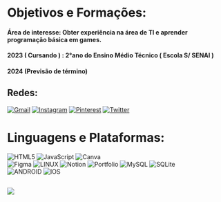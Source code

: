 # Objetivos e Formações:

#### Área de interesse: Obter experiência na área de TI e aprender programação básica em games.
#### 2023 ( Cursando ) : 2°ano do Ensino Médio Técnico ( Escola S/ SENAI )
#### 2024 (Previsão de término)

##

## Redes:
[![Gmail](https://img.shields.io/badge/Gmail-%23E60023.svg?logo=Gmail&logoColor=white)](https://mail.google.com/mail/u/0/#inbox?compose=CllgCJvlqQwjzSZnvgwfdmHNRNdrfqbplvRllPlzqBDWfLSBzxfNjbJXKXTKdbrpKSTFZVdFvlV)
[![Instagram](https://img.shields.io/badge/Instagram-%23E4405F.svg?logo=Instagram&logoColor=white)](https://instagram.com/garsaeu) [![Pinterest](https://img.shields.io/badge/Pinterest-%23E60023.svg?logo=Pinterest&logoColor=white)](https://pinterest.com/garsaeu) [![Twitter](https://img.shields.io/badge/Twitter-%231DA1F2.svg?logo=Twitter&logoColor=white)](https://twitter.com/garcia_nickxz) 

#  Linguagens e Plataformas:
![HTML5](https://img.shields.io/badge/html5-%23E34F26.svg?style=flat&logo=html5&logoColor=white) 
![JavaScript](https://img.shields.io/badge/javascript-%23323330.svg?style=flat&logo=javascript&logoColor=%23F7DF1E) 
![Canva](https://img.shields.io/badge/Canva-%2300C4CC.svg?style=flat&logo=Canva&logoColor=white) 	
![Figma](https://img.shields.io/badge/figma-%23F24E1E.svg?style=flat&logo=figma&logoColor=white) 
![LINUX](https://img.shields.io/badge/Linux-FCC624?style=flat&logo=linux&logoColor=black) 
![Notion](https://img.shields.io/badge/Notion-%23000000.svg?style=flat&logo=notion&logoColor=white) 
![Portfolio](https://img.shields.io/badge/Portfolio-%23000000.svg?style=flat&logo=firefox&logoColor=#FF7139) 
![MySQL](https://img.shields.io/badge/mysql-%2300f.svg?style=flat&logo=mysql&logoColor=white) 
![SQLite](https://img.shields.io/badge/sqlite-%2307405e.svg?style=flat&logo=sqlite&logoColor=white)  
![ANDROID](https://img.shields.io/badge/android-%2320232a.svg?style=flat&logo=android&logoColor=%a4c639) 
![IOS](https://img.shields.io/badge/IOS-%2320232a.svg?style=flat&logo=apple&logoColor=white)

##

[![](https://visitcount.itsvg.in/api?id=NicolasGarsia&icon=2&color=0)](https://visitcount.itsvg.in)

